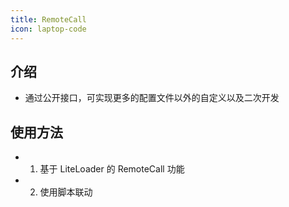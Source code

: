 ```yaml
---
title: RemoteCall
icon: laptop-code
---
```


## 介绍

- 通过公开接口，可实现更多的配置文件以外的自定义以及二次开发

## 使用方法

- 1. 基于 LiteLoader 的 RemoteCall 功能
- 2. 使用脚本联动